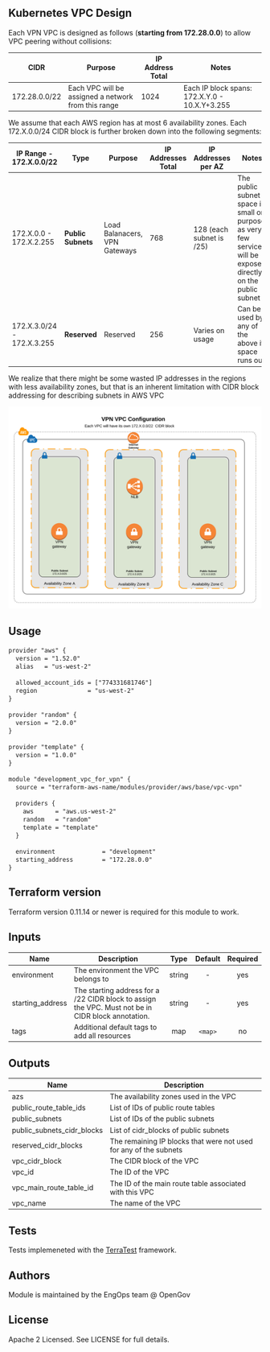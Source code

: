 ## Kubernetes VPC Design
Each VPN VPC is designed as follows (**starting from 172.28.0.0**) to allow VPC peering without collisions:

| CIDR           | Purpose                                                    | IP Address Total | Notes                                              |
| ---------------| -----------------------------------------------------------| ---------------- | -------------------------------------------------- |
| 172.28.0.0/22  | Each VPC will be assigned a network from this range        | 1024             | Each IP block spans: 172.X.Y.0 - 10.X.Y+3.255      |


We assume that each AWS region has at most 6 availability zones.
Each 172.X.0.0/24 CIDR block is further broken down into the following segments:


| IP Range -  172.X.0.0/22      | Type                          | Purpose                       | IP Addresses Total          | IP Addresses per AZ         | Notes                       |
| ----------------------------- | ----------------------------- | ----------------------------- | --------------------------- | --------------------------- | --------------------------- |
| 172.X.0.0 - 172.X.2.255       | **Public Subnets**            | Load Balanacers, VPN Gateways | 768                         | 128 (each subnet is /25)    | The public subnet space is small on purpose, as very few services will be exposed directly on the public subnet |
| 172.X.3.0/24 - 172.X.3.255    | **Reserved**                  | Reserved                      | 256                         | Varies on usage             | Can be used by any of the above if space runs out |

We realize that there might be some wasted IP addresses in the regions with less availability zones, but that is an inherent limitation with CIDR block addressing for describing subnets in AWS VPC

![VPN VPC Design](terraform_vpc_module_vpn.png)


## Usage

```hcl
provider "aws" {
  version = "1.52.0"
  alias   = "us-west-2"

  allowed_account_ids = ["774331681746"]
  region              = "us-west-2"
}

provider "random" {
  version = "2.0.0"
}

provider "template" {
  version = "1.0.0"
}

module "development_vpc_for_vpn" {
  source = "terraform-aws-name/modules/provider/aws/base/vpc-vpn"

  providers {
    aws      = "aws.us-west-2"
    random   = "random"
    template = "template"
  }

  environment             = "development"
  starting_address        = "172.28.0.0"
}
```

## Terraform version

Terraform version 0.11.14 or newer is required for this module to work.

## Inputs

| Name | Description | Type | Default | Required |
|------|-------------|:----:|:-----:|:-----:|
| environment | The environment the VPC belongs to | string | - | yes |
| starting\_address | The starting address for a /22 CIDR block to assign the VPC. Must not be in CIDR block annotation. | string | - | yes |
| tags | Additional default tags to add all resources | map | `<map>` | no |

## Outputs

| Name | Description |
|------|-------------|
| azs | The availability zones used in the VPC |
| public\_route\_table\_ids | List of IDs of public route tables |
| public\_subnets | List of IDs of the public subnets |
| public\_subnets\_cidr\_blocks | List of cidr_blocks of public subnets |
| reserved\_cidr\_blocks | The remaining IP blocks that were not used for any of the subnets |
| vpc\_cidr\_block | The CIDR block of the VPC |
| vpc\_id | The ID of the VPC |
| vpc\_main\_route\_table\_id | The ID of the main route table associated with this VPC |
| vpc\_name | The name of the VPC |

## Tests

Tests implemeneted with the [TerraTest](https://github.com/gruntwork-io/terratest) framework.

## Authors

Module is maintained by the EngOps team @ OpenGov

## License

Apache 2 Licensed. See LICENSE for full details.
